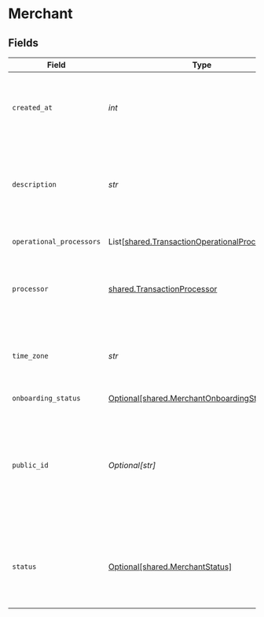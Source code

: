 # Merchant


## Fields

| Field                                                                                                      | Type                                                                                                       | Required                                                                                                   | Description                                                                                                | Example                                                                                                    |
| ---------------------------------------------------------------------------------------------------------- | ---------------------------------------------------------------------------------------------------------- | ---------------------------------------------------------------------------------------------------------- | ---------------------------------------------------------------------------------------------------------- | ---------------------------------------------------------------------------------------------------------- |
| `created_at`                                                                                               | *int*                                                                                                      | :heavy_check_mark:                                                                                         | The date the merchant account was created.  **Nullable** for Transactions Details.                         | 1485997169003                                                                                              |
| `description`                                                                                              | *str*                                                                                                      | :heavy_check_mark:                                                                                         | The description of the merchant account. **Nullable** for Transactions Details.                            | Brand Name Here.                                                                                           |
| `operational_processors`                                                                                   | List[[shared.TransactionOperationalProcessor](../../models/shared/transactionoperationalprocessor.md)]     | :heavy_check_mark:                                                                                         | **Nullable** for Transactions Details.<br/>                                                                |                                                                                                            |
| `processor`                                                                                                | [shared.TransactionProcessor](../../models/shared/transactionprocessor.md)                                 | :heavy_check_mark:                                                                                         | The processor used. **Nullable** for Transactions Details.                                                 | adyen_gateway                                                                                              |
| `time_zone`                                                                                                | *str*                                                                                                      | :heavy_check_mark:                                                                                         | The timezone of the merchant. **Nullable** for Transactions Details.                                       | America/Los_Angeles                                                                                        |
| `onboarding_status`                                                                                        | [Optional[shared.MerchantOnboardingStatusCode]](../../models/shared/merchantonboardingstatuscode.md)       | :heavy_minus_sign:                                                                                         | N/A                                                                                                        |                                                                                                            |
| `public_id`                                                                                                | *Optional[str]*                                                                                            | :heavy_minus_sign:                                                                                         | The unique public ID for the merchant's Bolt account. A merchant account contains many merchant divisions. | zSrbabI3MFe8                                                                                               |
| `status`                                                                                                   | [Optional[shared.MerchantStatus]](../../models/shared/merchantstatus.md)                                   | :heavy_minus_sign:                                                                                         | The merchant's status:<br/>  * `1` - Active<br/>  * `2` - Inactive<br/>  * `3` - Offboarding<br/>          |                                                                                                            |